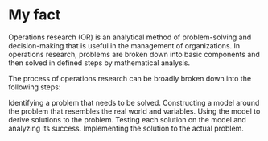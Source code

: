 # My fact

Operations research (OR) is an analytical method of problem-solving and decision-making that is useful in the management of organizations. In operations research, problems are broken down into basic components and then solved in defined steps by mathematical analysis.

The process of operations research can be broadly broken down into the following steps:

Identifying a problem that needs to be solved.
Constructing a model around the problem that resembles the real world and variables.
Using the model to derive solutions to the problem.
Testing each solution on the model and analyzing its success.
Implementing the solution to the actual problem.